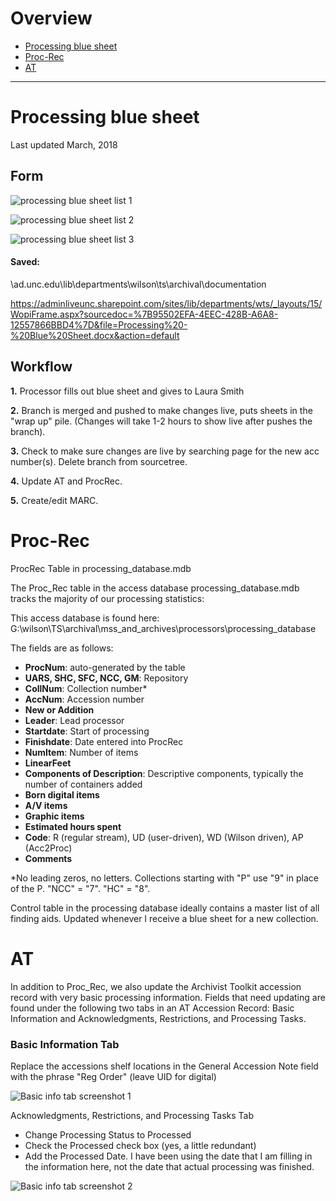 # Overview

- [Processing blue sheet](#processing-blue-sheet)
- [Proc-Rec](#proc-rec)
- [AT](#at)

***

# Processing blue sheet

Last updated March, 2018

## Form

![processing blue sheet list 1](https://user-images.githubusercontent.com/58087302/80250279-7f99bf00-8641-11ea-9f9d-9933b1677bd2.png "handy dandy tracking form")

![processing blue sheet list 2](https://user-images.githubusercontent.com/58087302/80250392-c1c30080-8641-11ea-9e9b-8e48f22b14f4.png "locations checked, FAID form")

![processing blue sheet list 3](https://user-images.githubusercontent.com/58087302/80250504-0189e800-8642-11ea-8759-6acd89ad30ec.png "MARC changes form")

#### Saved:

\\ad.unc.edu\lib\departments\wilson\ts\archival\documentation

https://adminliveunc.sharepoint.com/sites/lib/departments/wts/_layouts/15/WopiFrame.aspx?sourcedoc=%7B95502EFA-4EEC-428B-A6A8-12557866BBD4%7D&file=Processing%20-%20Blue%20Sheet.docx&action=default 

## Workflow

**1.** Processor fills out blue sheet and gives to Laura Smith 

**2.** Branch is merged and pushed to make changes live, puts sheets in the "wrap up" pile. (Changes will take 1-2 hours to show live after pushes the branch). 

**3.** Check to make sure changes are live by searching page for the new acc number(s). Delete branch from sourcetree. 

**4.** Update AT and ProcRec. 

**5.** Create/edit MARC. 


# Proc-Rec

ProcRec Table in processing_database.mdb 

The Proc_Rec table in the access database processing_database.mdb tracks the majority of our processing statistics: 

This access database is found here: G:\wilson\TS\archival\mss_and_archives\processors\processing_database 

The fields are as follows: 

- **ProcNum**: auto-generated by the table
- **UARS, SHC, SFC, NCC, GM**: Repository
- **CollNum**: Collection number*
- **AccNum**: Accession number
- **New or Addition**
- **Leader**: Lead processor
- **Startdate**: Start of processing
- **Finishdate**: Date entered into ProcRec
- **NumItem**: Number of items
- **LinearFeet**
- **Components of Description**: Descriptive components, typically the number of containers added
- **Born digital items**
- **A/V items**
- **Graphic items**
- **Estimated hours spent**
- **Code**: R (regular stream), UD (user-driven), WD (Wilson driven), AP (Acc2Proc)
- **Comments**

*No leading zeros, no letters. Collections starting with "P" use "9" in place of the P. "NCC" = "7". "HC" = "8".

Control table in the processing database ideally contains a master list of all finding aids. Updated whenever I receive a blue sheet for a new collection. 


# AT

In addition to Proc_Rec, we also update the Archivist Toolkit accession record with very basic processing information. Fields that need updating are found under the following two tabs in an AT Accession Record: Basic Information and Acknowledgments, Restrictions, and Processing Tasks. 

### Basic Information Tab

Replace the accessions shelf locations in the General Accession Note field with the phrase "Reg Order" (leave UID for digital) 

![Basic info tab screenshot 1](https://user-images.githubusercontent.com/58087302/80260981-2b013e80-8657-11ea-9e9e-bdfcf5871bda.png)

Acknowledgments, Restrictions, and Processing Tasks Tab 

- Change Processing Status to Processed  
- Check the Processed check box (yes, a little redundant)  
- Add the Processed Date. I have been using the date that I am filling in the information here, not the date that actual processing was finished. 

![Basic info tab screenshot 2](https://user-images.githubusercontent.com/58087302/80261063-6a2f8f80-8657-11ea-8706-b0d7edf54e70.png)
